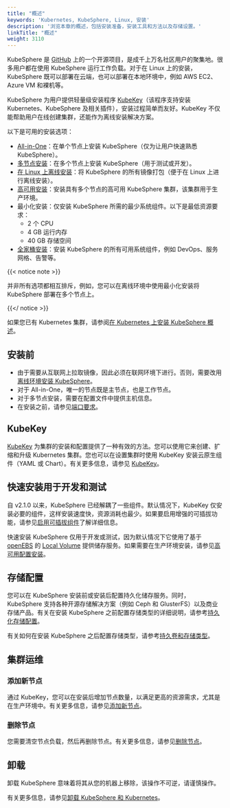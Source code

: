 ```yaml
---
title: "概述"
keywords: 'Kubernetes, KubeSphere, Linux, 安装'
description: '浏览本章的概述，包括安装准备，安装工具和方法以及存储设置。'
linkTitle: "概述"
weight: 3110
---
```


KubeSphere 是 [GitHub](https://github.com/kubesphere) 上的一个开源项目，是成千上万名社区用户的聚集地。很多用户都在使用 KubeSphere 运行工作负载。对于在 Linux 上的安装，KubeSphere 既可以部署在云端，也可以部署在本地环境中，例如 AWS EC2、Azure VM 和裸机等。

KubeSphere 为用户提供轻量级安装程序 [KubeKey](https://github.com/kubesphere/kubekey)（该程序支持安装 Kubernetes、KubeSphere 及相关插件），安装过程简单而友好。KubeKey 不仅能帮助用户在线创建集群，还能作为离线安装解决方案。

以下是可用的安装选项：

- [All-in-One](../../../quick-start/all-in-one-on-linux/)：在单个节点上安装 KubeSphere（仅为让用户快速熟悉 KubeSphere）。
- [多节点安装](../multioverview/)：在多个节点上安装 KubeSphere（用于测试或开发）。
- [在 Linux 上离线安装](../air-gapped-installation/)：将 KubeSphere 的所有镜像打包（便于在 Linux 上进行离线安装）。
- [高可用安装](../../../installing-on-linux/high-availability-configurations/ha-configuration/)：安装具有多个节点的高可用 KubeSphere 集群，该集群用于生产环境。
- 最小化安装：仅安装 KubeSphere 所需的最少系统组件。以下是最低资源要求：
  - 2 个 CPU
  - 4 GB 运行内存
  - 40 GB 存储空间
- [全家桶安装](../../../pluggable-components/)：安装 KubeSphere 的所有可用系统组件，例如 DevOps、服务网格、告警等。

{{< notice note >}}

并非所有选项都相互排斥，例如，您可以在离线环境中使用最小化安装将 KubeSphere 部署在多个节点上。

{{</ notice >}} 

如果您已有 Kubernetes 集群，请参阅[在 Kubernetes 上安装 KubeSphere 概述](../../../installing-on-kubernetes/introduction/overview/)。

## 安装前

- 由于需要从互联网上拉取镜像，因此必须在联网环境下进行。否则，需要改用[离线环境安装 KubeSphere](../air-gapped-installation/)。
- 对于 All-in-One，唯一的节点既是主节点，也是工作节点。
- 对于多节点安装，需要在配置文件中提供主机信息。
- 在安装之前，请参见[端口要求](../port-firewall/)。

## KubeKey

[KubeKey](https://github.com/kubesphere/kubekey) 为集群的安装和配置提供了一种有效的方法。您可以使用它来创建、扩缩和升级 Kubernetes 集群。您也可以在设置集群时使用 KubeKey 安装云原生组件（YAML 或 Chart）。有关更多信息，请参见 [KubeKey](../kubekey/)。

## 快速安装用于开发和测试

自 v2.1.0 以来，KubeSphere 已经解耦了一些组件。默认情况下，KubeKey 仅安装必要的组件，这样安装速度快，资源消耗也最少。如果要启用增强的可插拔功能，请参见[启用可插拔组件](../../../pluggable-components/)了解详细信息。

快速安装 KubeSphere 仅用于开发或测试，因为默认情况下它使用了基于 [openEBS](https://openebs.io/) 的 [Local Volume](https://kubernetes.io/zh/docs/concepts/storage/volumes/#local) 提供储存服务。如果需要在生产环境安装，请参见[高可用配置安装](../../../installing-on-linux/high-availability-configurations/ha-configuration/)。

## 存储配置

您可以在 KubeSphere 安装前或安装后配置持久化储存服务。同时，KubeSphere 支持各种开源存储解决方案（例如 Ceph 和 GlusterFS）以及商业存储产品。有关在安装 KubeSphere 之前配置存储类型的详细说明，请参考[持久化存储配置](../../../installing-on-linux/persistent-storage-configurations/understand-persistent-storage/)。

有关如何在安装 KubeSphere 之后配置存储类型，请参考[持久卷和存储类型](../../../cluster-administration/storageclass/)。

## 集群运维

### 添加新节点

通过 KubeKey，您可以在安装后增加节点数量，以满足更高的资源需求，尤其是在生产环境中。有关更多信息，请参见[添加新节点](../../../installing-on-linux/cluster-operation/add-new-nodes/)。

### 删除节点

您需要清空节点负载，然后再删除节点。有关更多信息，请参见[删除节点](../../cluster-operation/remove-nodes/)。

## 卸载

卸载 KubeSphere 意味着将其从您的机器上移除，该操作不可逆，请谨慎操作。

有关更多信息，请参见[卸载 KubeSphere 和 Kubernetes](../../../installing-on-linux/uninstall-kubesphere-and-kubernetes/)。
